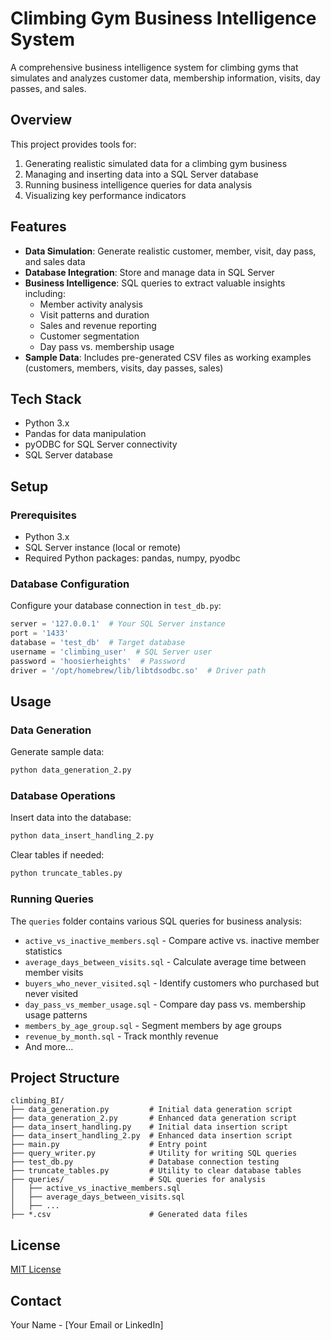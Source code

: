 # Climbing Gym Business Intelligence System

A comprehensive business intelligence system for climbing gyms that simulates and analyzes customer data, membership information, visits, day passes, and sales.

## Overview

This project provides tools for:
1. Generating realistic simulated data for a climbing gym business
2. Managing and inserting data into a SQL Server database
3. Running business intelligence queries for data analysis
4. Visualizing key performance indicators

## Features

- **Data Simulation**: Generate realistic customer, member, visit, day pass, and sales data
- **Database Integration**: Store and manage data in SQL Server
- **Business Intelligence**: SQL queries to extract valuable insights including:
  - Member activity analysis
  - Visit patterns and duration
  - Sales and revenue reporting
  - Customer segmentation
  - Day pass vs. membership usage
- **Sample Data**: Includes pre-generated CSV files as working examples (customers, members, visits, day passes, sales)

## Tech Stack

- Python 3.x
- Pandas for data manipulation
- pyODBC for SQL Server connectivity
- SQL Server database

## Setup

### Prerequisites

- Python 3.x
- SQL Server instance (local or remote)
- Required Python packages: pandas, numpy, pyodbc

### Database Configuration

Configure your database connection in `test_db.py`:

```python
server = '127.0.0.1'  # Your SQL Server instance
port = '1433'
database = 'test_db'  # Target database
username = 'climbing_user'  # SQL Server user
password = 'hoosierheights'  # Password
driver = '/opt/homebrew/lib/libtdsodbc.so'  # Driver path
```

## Usage

### Data Generation

Generate sample data:

```bash
python data_generation_2.py
```

### Database Operations

Insert data into the database:

```bash
python data_insert_handling_2.py
```

Clear tables if needed:

```bash
python truncate_tables.py
```

### Running Queries

The `queries` folder contains various SQL queries for business analysis:

- `active_vs_inactive_members.sql` - Compare active vs. inactive member statistics
- `average_days_between_visits.sql` - Calculate average time between member visits
- `buyers_who_never_visited.sql` - Identify customers who purchased but never visited
- `day_pass_vs_member_usage.sql` - Compare day pass vs. membership usage patterns
- `members_by_age_group.sql` - Segment members by age groups
- `revenue_by_month.sql` - Track monthly revenue
- And more...

## Project Structure

```
climbing_BI/
├── data_generation.py         # Initial data generation script
├── data_generation_2.py       # Enhanced data generation script
├── data_insert_handling.py    # Initial data insertion script
├── data_insert_handling_2.py  # Enhanced data insertion script
├── main.py                    # Entry point
├── query_writer.py            # Utility for writing SQL queries
├── test_db.py                 # Database connection testing
├── truncate_tables.py         # Utility to clear database tables
├── queries/                   # SQL queries for analysis
│   ├── active_vs_inactive_members.sql
│   ├── average_days_between_visits.sql
│   ├── ...
├── *.csv                      # Generated data files
```

## License

[MIT License](https://opensource.org/licenses/MIT)

## Contact

Your Name - [Your Email or LinkedIn] 